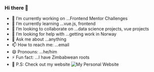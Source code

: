 ### Hi there 👋



- 🔭 I’m currently working on ...Frontend Mentor Challenges
- 🌱 I’m currently learning ...vue.js, frontend
- 👯 I’m looking to collaborate on ...data science projects, vue projects
- 🤔 I’m looking for help with ...getting work in Norway
- 💬 Ask me about ...anything
- 📫 How to reach me: ...email
- 😄 Pronouns: ...he/him
- ⚡ Fun fact: ...I have Zimbabwean roots
- :clown_face: P.S: Check out my website ![My Personal Website](https://www.georgemushore.com)
